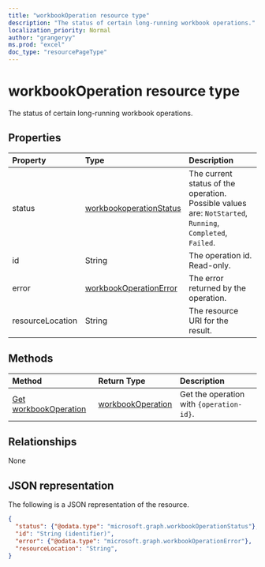 ```yaml
---
title: "workbookOperation resource type"
description: "The status of certain long-running workbook operations."
localization_priority: Normal
author: "grangeryy"
ms.prod: "excel"
doc_type: "resourcePageType"
---
```


# workbookOperation resource type

The status of certain long-running workbook operations.


## Properties

| Property     | Type        | Description |
|:-------------|:------------|:------------|
|status|[workbookoperationStatus](workbookoperationstatus.md)| The current status of the operation. Possible values are: `NotStarted`, `Running`, `Completed`, `Failed`.|
|id|String| The operation id. Read-only.|
|error|[workbookOperationError](workbookoperationerror.md)| The error returned by the operation.|
|resourceLocation|String| The resource URI for the result.|


## Methods

| Method       | Return Type | Description |
|:-------------|:------------|:------------|
| [Get workbookOperation](../api/workbookoperation-get.md) | [workbookOperation](workbookoperation.md) | Get the operation with `{operation-id}`. |


## Relationships

None

## JSON representation

The following is a JSON representation of the resource.

<!-- {
  "blockType": "resource",
  "optionalProperties": [

  ],
  "@odata.type": "microsoft.graph.workbookOperation",
  "baseType": "",
  "keyProperty": "id"
}-->

```json
{
  "status": {"@odata.type": "microsoft.graph.workbookOperationStatus"},
  "id": "String (identifier)",
  "error": {"@odata.type": "microsoft.graph.workbookOperationError"},
  "resourceLocation": "String",
}
```

<!-- uuid: 16cd6b66-4b1a-43a1-adaf-3a886856ed98
2019-02-04 14:57:30 UTC -->
<!-- {
  "type": "#page.annotation",
  "description": "workbookOperation resource",
  "keywords": "",
  "section": "documentation",
  "tocPath": ""
}-->